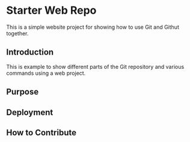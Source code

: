 # Starter Web Repo

This is a simple website project for showing how to use Git and Githut together.

## Introduction

This is example to show different parts of the Git repository and various commands using a web project.

## Purpose

## Deployment

## How to Contribute
